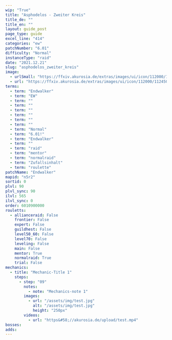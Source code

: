 ```yaml
---
wip: "True"
title: "Asphodelos - Zweiter Kreis"
title_de: ""
title_en: ""
layout: guide_post
page_type: guide
excel_line: "414"
categories: "ew"
patchNumber: "6.01"
difficulty: "Normal"
instanceType: "raid"
date: "2021.12.21"
slug: "asphodelos_zweiter_kreis"
image:
  - urlSmall: "https://ffxiv.akurosia.de/extras/images/ui/icon/112000/112450_hr1.png"
  - url: "https://ffxiv.akurosia.de/extras/images/ui/icon/112000/112450_hr1.png"
terms:
  - term: "Endwalker"
  - term: "EW"
  - term: ""
  - term: ""
  - term: ""
  - term: ""
  - term: ""
  - term: ""
  - term: "Normal"
  - term: "6.01!"
  - term: "Endwalker"
  - term: ""
  - term: "raid"
  - term: "mentor"
  - term: "normalraid"
  - term: "Zufallsinhalt"
  - term: "roulette"
patchName: "Endwalker"
mapid: "n5r2"
sortid: 0
plvl: 90
plvl_sync: 90
ilvl: 565
ilvl_sync: 0
order: 6010900000
rouletts:
  - allianceraid: False
    frontier: False
    expert: False
    guildhest: False
    level50_60: False
    level70: False
    leveling: False
    main: False
    mentor: True
    normalraid: True
    trial: False
mechanics:
  - title: "Mechanic-Title 1"
    steps:
      - step: "09"
        notes:
          - note: "Mechanics-note 1"
        images:
          - url: "/assets/img/test.jpg"
            alt: "/assets/img/test.jpg"
            height: "250px"
        videos:
          - url: "https&#58;//akurosia.de/upload/test.mp4"
bosses:
adds:
---
```

